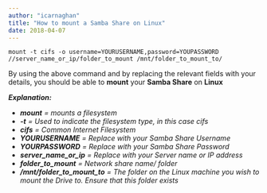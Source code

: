 ```yaml
---
author: "icarnaghan"
title: "How to mount a Samba Share on Linux"
date: 2018-04-07
---
```


```
mount -t cifs -o username=YOURUSERNAME,password=YOUPASSWORD //server_name_or_ip/folder_to_mount /mnt/folder_to_mount_to/
```

By using the above command and by replacing the relevant fields with your details, you should be able to **mount** your **Samba Share** on **Linux**

_**Explanation:**_

- _**mount** = mounts a filesystem_
- _**\-t** = Used to indicate the filesystem type, in this case cifs_
- _**cifs** = Common Internet Filesystem_
- _**YOURUSERNAME** = Replace with your Samba Share Username_
- _**YOURPASSWORD** = Replace with your Samba Share Password_
- _**server\_name\_or\_ip** = Replace with your Server name or IP address_
- _**folder\_to\_mount** = Network share name/ folder_
- _**/mnt/folder\_to\_mount\_to** = The folder on the Linux machine you wish to mount the Drive to. Ensure that this folder exists_
